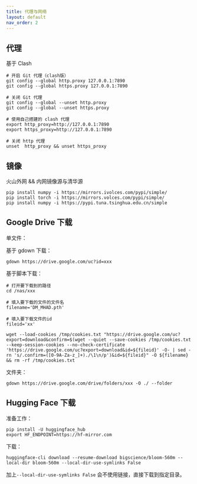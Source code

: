 ```yaml
---
title: 代理与网络
layout: default
nav_order: 2
---
```


## 代理

基于 Clash

```shell
# 开启 Git 代理（clash版）
git config --global http.proxy 127.0.0.1:7890
git config --global https.proxy 127.0.0.1:7890

# 关闭 Git 代理
git config --global --unset http.proxy
git config --global --unset https.proxy

# 使用自己搭建的 clash 代理
export http_proxy=http://127.0.0.1:7890
export https_proxy=http://127.0.0.1:7890

# 关闭 http 代理
unset  http_proxy && unset https_proxy
```

## 镜像

火山外网 && 内网镜像源与清华源

```shell
pip install numpy -i https://mirrors.ivolces.com/pypi/simple/
pip install torch -i https://mirrors.volces.com/pypi/simple/
pip install numpy -i https://pypi.tuna.tsinghua.edu.cn/simple
```

## Google Drive 下载

单文件：

基于 gdown 下载：

```shell
gdown https://drive.google.com/uc?id=xxx
```

基于脚本下载：

```shell
# 打开要下载到的路径
cd /nas/xxx

# 填入要下载的文件的文件名
filename='DM_MHAD.pth'

# 填入要下载文件的id
fileid='xx'

wget --load-cookies /tmp/cookies.txt "https://drive.google.com/uc?export=download&confirm=$(wget --quiet --save-cookies /tmp/cookies.txt --keep-session-cookies --no-check-certificate 'https://drive.google.com/uc?export=download&id=${fileid}' -O- | sed -rn 's/.confirm=([0-9A-Za-z_]+)./\1\n/p')&id=${fileid}" -O ${filename} && rm -rf /tmp/cookies.txt
```

文件夹：

```shell
gdown https://drive.google.com/drive/folders/xxx -O ./ --folder
```

## Hugging Face 下载

准备工作：

```shell
pip install -U huggingface_hub
export HF_ENDPOINT=https://hf-mirror.com
```

下载：

```shell
huggingface-cli download --resume-download bigscience/bloom-560m --local-dir bloom-560m --local-dir-use-symlinks False
```

加上`--local-dir-use-symlinks False` 会不使用链接，直接下载到指定目录。
